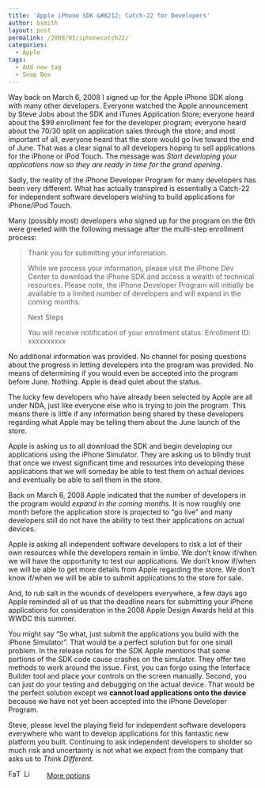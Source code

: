 ```yaml
---
title: 'Apple iPhone SDK &#8212; Catch-22 for Developers'
author: bsmith
layout: post
permalink: /2008/05/iphonecatch22/
categories:
  - Apple
tags:
  - Add new tag
  - Soap Box
---
```

Way back on March 6, 2008 I signed up for the Apple iPhone SDK along with many other developers. Everyone watched the Apple announcement by Steve Jobs about the SDK and iTunes Application Store; everyone heard about the $99 enrollment fee for the developer program; everyone heard about the 70/30 split on application sales through the store; and most important of all, everyone heard that the store would go live toward the end of June. That was a clear signal to all developers hoping to sell applications for the iPhone or iPod Touch. The message was *Start developing your applications now so they are ready in time for the grand opening*. 

Sadly, the reality of the iPhone Developer Program for many developers has been very different. What has actually transpired is essentially a Catch-22 for independent software developers wishing to build applications for iPhone/iPod Touch. 

Many (possibly most) developers who signed up for the program on the 6th were greeted with the following message after the multi-step enrollment process: 

> Thank you for submitting your information. 
> 
> While we process your information, please visit the iPhone Dev Center to download the iPhone SDK and access a wealth of technical resources. Please note, the iPhone Developer Program will initially be available to a limited number of developers and will expand in the coming months. 
> 
> Next Steps 
> 
> You will receive notification of your enrollment status. Enrollment ID: xxxxxxxxxx 

No additional information was provided. No channel for posing questions about the progress in letting developers into the program was provided. No means of determining if you would even be accepted into the program before June. Nothing. Apple is dead quiet about the status. 

The lucky few developers who have already been selected by Apple are all under NDA, just like everyone else who is trying to join the program. This means there is little if any information being shared by these developers regarding what Apple may be telling them about the June launch of the store. 

Apple is asking us to all download the SDK and begin developing our applications using the iPhone Simulator. They are asking us to blindly trust that once we invest significant time and resources into developing these applications that we will someday be able to test them on actual devices and eventually be able to sell them in the store. 

Back on March 6, 2008 Apple indicated that the number of developers in the program would *expand in the coming months*. It is now roughly one month before the application store is projected to “go live” and many developers still do not have the ability to test their applications on actual devices. 

Apple is asking all independent software developers to risk a lot of their own resources while the developers remain in limbo. We don’t know if/when we will have the opportunity to test our applications. We don’t know if/when we will be able to get more details from Apple regarding the store. We don’t know if/when we will be able to submit applications to the store for sale. 

And, to rub salt in the wounds of developers everywhere, a few days ago Apple reminded all of us that the deadline nears for submitting your iPhone applications for consideration in the 2008 Apple Design Awards held at this WWDC this summer. 

You might say “So what, just submit the applications you build with the iPhone Simulator”. That would be a perfect solution but for one small problem. In the release notes for the SDK Apple mentions that some portions of the SDK code cause crashes on the simulator. They offer two methods to work around the issue. First, you can forgo using the Interface Builder tool and place your controls on the screen manually. Second, you can just do your testing and debugging on the actual device. That would be the perfect solution except we **cannot load applications onto the device** because we have not yet been accepted into the iPhone Developer Program. 

Steve, please level the playing field for independent software developers everywhere who want to develop applications for this fantastic new platform you built. Continuing to ask independent developers to sholder so much risk and uncertainty is not what we expect from the company that asks us to *Think Different*.

<div class="addtoany_share_save_container">
  <div class="a2a_kit a2a_target addtoany_list" id="wpa2a_27">
    <a class="a2a_button_facebook" href="http://www.addtoany.com/add_to/facebook?linkurl=http%3A%2F%2Fwww.idevelopsoftware.com%2F2008%2F05%2Fiphonecatch22%2F&linkname=Apple%20iPhone%20SDK%20%26%238212%3B%20Catch-22%20for%20Developers" title="Facebook" rel="nofollow" target="_blank"><img src="http://www.idevelopsoftware.com/wp-content/plugins/add-to-any/icons/facebook.png" width="16" height="16" alt="Facebook" /></a><a class="a2a_button_twitter" href="http://www.addtoany.com/add_to/twitter?linkurl=http%3A%2F%2Fwww.idevelopsoftware.com%2F2008%2F05%2Fiphonecatch22%2F&linkname=Apple%20iPhone%20SDK%20%26%238212%3B%20Catch-22%20for%20Developers" title="Twitter" rel="nofollow" target="_blank"><img src="http://www.idevelopsoftware.com/wp-content/plugins/add-to-any/icons/twitter.png" width="16" height="16" alt="Twitter" /></a><a class="a2a_button_linkedin" href="http://www.addtoany.com/add_to/linkedin?linkurl=http%3A%2F%2Fwww.idevelopsoftware.com%2F2008%2F05%2Fiphonecatch22%2F&linkname=Apple%20iPhone%20SDK%20%26%238212%3B%20Catch-22%20for%20Developers" title="LinkedIn" rel="nofollow" target="_blank"><img src="http://www.idevelopsoftware.com/wp-content/plugins/add-to-any/icons/linkedin.png" width="16" height="16" alt="LinkedIn" /></a><a class="a2a_dd addtoany_share_save" href="http://www.addtoany.com/share_save" style="background:url(http://www.idevelopsoftware.com/wp-content/plugins/add-to-any/favicon.png) no-repeat scroll 9px 0px !important;padding:0 0 0 30px;display:inline-block;height:16px;line-height:16px;vertical-align:middle">More options</a>
  </div>
</div>